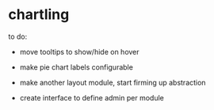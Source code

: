 chartling
=========
to do:
- move tooltips to show/hide on hover
- make pie chart labels configurable

- make another layout module, start firming up abstraction
- create interface to define admin per module
